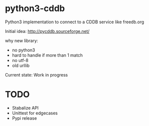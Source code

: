 # python3-cddb
Python3 implementation to connect to a CDDB service like freedb.org


Initial idea: http://pycddb.sourceforge.net/

why new library:

- no python3
- hard to handle if more than 1 match
- no utf-8
- old urllib


Current state: Work in progress


# TODO

* Stabalize API
* Unittest for edgecases
* Pypi release